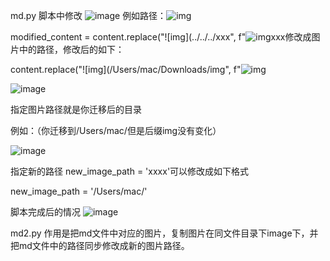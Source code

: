 md.py
脚本中修改
![image](https://github.com/jiyuhei/md/assets/143597936/376775b5-3641-4cbb-b68d-266727664a82)
例如路径：![img](/Users/mac/Downloads/img/1.png)

modified_content = content.replace("![img](../../../xxx", f"![img]({new_path}/xxxx")xxx修改成图片中的路径，修改后的如下：

content.replace("![img](/Users/mac/Downloads/img", f"![img]({new_path}/img")

![image](https://github.com/jiyuhei/md/assets/143597936/1c44e504-c9ff-43ac-b4a0-89f57df58c7f)

指定图片路径就是你迁移后的目录

例如：（你迁移到/Users/mac/‍但是后缀img没有变化）

![image](https://github.com/jiyuhei/md/assets/143597936/cd559084-36c4-4ed3-aac0-79fda71420ec)

指定新的路径
new_image_path = 'xxxx'可以修改成如下格式

new_image_path = '/Users/mac/'

脚本完成后的情况
![image](https://github.com/jiyuhei/md/assets/143597936/cabe6daf-4198-49c0-97d7-008cd49e1e8d)

md2.py
作用是把md文件中对应的图片，复制图片在同文件目录下image下，并把md文件中的路径同步修改成新的图片路径。
